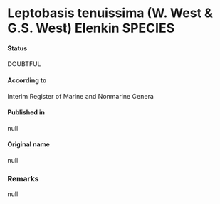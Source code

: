 # Leptobasis tenuissima (W. West & G.S. West) Elenkin SPECIES

#### Status
DOUBTFUL

#### According to
Interim Register of Marine and Nonmarine Genera

#### Published in
null

#### Original name
null

### Remarks
null